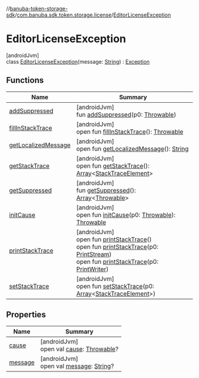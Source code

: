 //[banuba-token-storage-sdk](../../../index.md)/[com.banuba.sdk.token.storage.license](../index.md)/[EditorLicenseException](index.md)

# EditorLicenseException

[androidJvm]\
class [EditorLicenseException](index.md)(message: [String](https://kotlinlang.org/api/latest/jvm/stdlib/kotlin/-string/index.html)) : [Exception](https://developer.android.com/reference/kotlin/java/lang/Exception.html)

## Functions

| Name | Summary |
|---|---|
| [addSuppressed](index.md#282858770%2FFunctions%2F248083999) | [androidJvm]<br>fun [addSuppressed](index.md#282858770%2FFunctions%2F248083999)(p0: [Throwable](https://kotlinlang.org/api/latest/jvm/stdlib/kotlin/-throwable/index.html)) |
| [fillInStackTrace](index.md#-1102069925%2FFunctions%2F248083999) | [androidJvm]<br>open fun [fillInStackTrace](index.md#-1102069925%2FFunctions%2F248083999)(): [Throwable](https://kotlinlang.org/api/latest/jvm/stdlib/kotlin/-throwable/index.html) |
| [getLocalizedMessage](index.md#1043865560%2FFunctions%2F248083999) | [androidJvm]<br>open fun [getLocalizedMessage](index.md#1043865560%2FFunctions%2F248083999)(): [String](https://kotlinlang.org/api/latest/jvm/stdlib/kotlin/-string/index.html) |
| [getStackTrace](index.md#2050903719%2FFunctions%2F248083999) | [androidJvm]<br>open fun [getStackTrace](index.md#2050903719%2FFunctions%2F248083999)(): [Array](https://kotlinlang.org/api/latest/jvm/stdlib/kotlin/-array/index.html)&lt;[StackTraceElement](https://developer.android.com/reference/kotlin/java/lang/StackTraceElement.html)&gt; |
| [getSuppressed](index.md#672492560%2FFunctions%2F248083999) | [androidJvm]<br>fun [getSuppressed](index.md#672492560%2FFunctions%2F248083999)(): [Array](https://kotlinlang.org/api/latest/jvm/stdlib/kotlin/-array/index.html)&lt;[Throwable](https://kotlinlang.org/api/latest/jvm/stdlib/kotlin/-throwable/index.html)&gt; |
| [initCause](index.md#-418225042%2FFunctions%2F248083999) | [androidJvm]<br>open fun [initCause](index.md#-418225042%2FFunctions%2F248083999)(p0: [Throwable](https://kotlinlang.org/api/latest/jvm/stdlib/kotlin/-throwable/index.html)): [Throwable](https://kotlinlang.org/api/latest/jvm/stdlib/kotlin/-throwable/index.html) |
| [printStackTrace](index.md#-1769529168%2FFunctions%2F248083999) | [androidJvm]<br>open fun [printStackTrace](index.md#-1769529168%2FFunctions%2F248083999)()<br>open fun [printStackTrace](index.md#1841853697%2FFunctions%2F248083999)(p0: [PrintStream](https://developer.android.com/reference/kotlin/java/io/PrintStream.html))<br>open fun [printStackTrace](index.md#1175535278%2FFunctions%2F248083999)(p0: [PrintWriter](https://developer.android.com/reference/kotlin/java/io/PrintWriter.html)) |
| [setStackTrace](index.md#2135801318%2FFunctions%2F248083999) | [androidJvm]<br>open fun [setStackTrace](index.md#2135801318%2FFunctions%2F248083999)(p0: [Array](https://kotlinlang.org/api/latest/jvm/stdlib/kotlin/-array/index.html)&lt;[StackTraceElement](https://developer.android.com/reference/kotlin/java/lang/StackTraceElement.html)&gt;) |

## Properties

| Name | Summary |
|---|---|
| [cause](index.md#-654012527%2FProperties%2F248083999) | [androidJvm]<br>open val [cause](index.md#-654012527%2FProperties%2F248083999): [Throwable](https://kotlinlang.org/api/latest/jvm/stdlib/kotlin/-throwable/index.html)? |
| [message](index.md#1824300659%2FProperties%2F248083999) | [androidJvm]<br>open val [message](index.md#1824300659%2FProperties%2F248083999): [String](https://kotlinlang.org/api/latest/jvm/stdlib/kotlin/-string/index.html)? |
